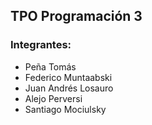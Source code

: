 ## TPO Programación 3

### Integrantes:
- Peña Tomás 
- Federico Muntaabski
- Juan Andrés Losauro
- Alejo Perversi
- Santiago Mociulsky